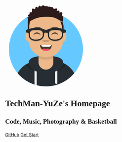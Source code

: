 <!-- <svg width="264px" height="280px" viewBox="0 0 264 280" version="1.1" xmlns="http://www.w3.org/2000/svg" xmlns:xlink="http://www.w3.org/1999/xlink"><desc>Created with getavataaars.com</desc><defs><circle id="react-path-1" cx="120" cy="120" r="120"></circle><path d="M12,160 C12,226.27417 65.72583,280 132,280 C198.27417,280 252,226.27417 252,160 L264,160 L264,-1.42108547e-14 L-3.19744231e-14,-1.42108547e-14 L-3.19744231e-14,160 L12,160 Z" id="react-path-2"></path><path d="M124,144.610951 L124,163 L128,163 L128,163 C167.764502,163 200,195.235498 200,235 L200,244 L0,244 L0,235 C-4.86974701e-15,195.235498 32.235498,163 72,163 L72,163 L76,163 L76,144.610951 C58.7626345,136.422372 46.3722246,119.687011 44.3051388,99.8812385 C38.4803105,99.0577866 34,94.0521096 34,88 L34,74 C34,68.0540074 38.3245733,63.1180731 44,62.1659169 L44,56 L44,56 C44,25.072054 69.072054,5.68137151e-15 100,0 L100,0 L100,0 C130.927946,-5.68137151e-15 156,25.072054 156,56 L156,62.1659169 C161.675427,63.1180731 166,68.0540074 166,74 L166,88 C166,94.0521096 161.51969,99.0577866 155.694861,99.8812385 C153.627775,119.687011 141.237365,136.422372 124,144.610951 Z" id="react-path-3"></path></defs><g id="Avataaar" stroke="none" stroke-width="1" fill="none" fill-rule="evenodd"><g transform="translate(-825.000000, -1100.000000)" id="Avataaar/Circle"><g transform="translate(825.000000, 1100.000000)"><g id="Mask"></g><g id="Avataaar" stroke-width="1" fill-rule="evenodd" mask="url(#react-mask-5)"><g id="Body" transform="translate(32.000000, 36.000000)"><mask id="react-mask-6" fill="white"><use xlink:href="#react-path-3"></use></mask><use fill="#D0C6AC" xlink:href="#react-path-3"></use><g id="Skin/👶🏽-03-Brown" mask="url(#react-mask-6)" fill="#EDB98A"><g transform="translate(0.000000, 0.000000)" id="Color"><rect x="0" y="0" width="264" height="280"></rect></g></g><path d="M156,79 L156,102 C156,132.927946 130.927946,158 100,158 C69.072054,158 44,132.927946 44,102 L44,79 L44,94 C44,124.927946 69.072054,150 100,150 C130.927946,150 156,124.927946 156,94 L156,79 Z" id="Neck-Shadow" fill-opacity="0.100000001" fill="#000000" mask="url(#react-mask-6)"></path></g><g id="Clothing/Hoodie" transform="translate(0.000000, 170.000000)"><defs><path d="M108,13.0708856 C90.0813006,15.075938 76.2798424,20.5518341 76.004203,34.6449676 C50.1464329,45.5680933 32,71.1646257 32,100.999485 L32,100.999485 L32,110 L232,110 L232,100.999485 C232,71.1646257 213.853567,45.5680933 187.995797,34.6449832 C187.720158,20.5518341 173.918699,15.075938 156,13.0708856 L156,32 L156,32 C156,45.254834 145.254834,56 132,56 L132,56 C118.745166,56 108,45.254834 108,32 L108,13.0708856 Z" id="react-path-179"></path></defs><mask id="react-mask-180" fill="white"><use xlink:href="#react-path-179"></use></mask><use id="Hoodie" fill="#B7C1DB" fill-rule="evenodd" xlink:href="#react-path-179"></use><g id="Color/Palette/Gray-01" mask="url(#react-mask-180)" fill-rule="evenodd" fill="#262E33"><rect id="🖍Color" x="0" y="0" width="264" height="110"></rect></g><path d="M102,61.7390531 L102,110 L95,110 L95,58.1502625 C97.2037542,59.4600576 99.5467694,60.6607878 102,61.7390531 Z M169,58.1502625 L169,98.5 C169,100.432997 167.432997,102 165.5,102 C163.567003,102 162,100.432997 162,98.5 L162,61.7390531 C164.453231,60.6607878 166.796246,59.4600576 169,58.1502625 Z" id="Straps" fill="#F4F4F4" fill-rule="evenodd" mask="url(#react-mask-180)"></path><path d="M90.9601329,12.7243537 C75.9093095,15.5711782 65.5,21.2428847 65.5,32.3076923 C65.5,52.0200095 98.5376807,68 132,68 C165.462319,68 198.5,52.0200095 198.5,32.3076923 C198.5,21.2428847 188.09069,15.5711782 173.039867,12.7243537 C182.124921,16.0744598 188,21.7060546 188,31.0769231 C188,51.4689754 160.178795,68 132,68 C103.821205,68 76,51.4689754 76,31.0769231 C76,21.7060546 81.8750795,16.0744598 90.9601329,12.7243537 Z" id="Shadow" fill-opacity="0.16" fill="#000000" fill-rule="evenodd" mask="url(#react-mask-180)"></path></g><g id="Face" transform="translate(76.000000, 82.000000)" fill="#000000"><g id="Mouth/Smile" transform="translate(2.000000, 52.000000)"><defs><path d="M35.117844,15.1280772 C36.1757121,24.6198025 44.2259873,32 54,32 C63.8042055,32 71.8740075,24.574136 72.8917593,15.0400546 C72.9736685,14.272746 72.1167429,13 71.042767,13 C56.1487536,13 44.7379213,13 37.0868244,13 C36.0066168,13 35.0120058,14.1784435 35.117844,15.1280772 Z" id="react-path-191"></path></defs><mask id="react-mask-192" fill="white"><use xlink:href="#react-path-191"></use></mask><use id="Mouth" fill-opacity="0.699999988" fill="#000000" fill-rule="evenodd" xlink:href="#react-path-191"></use><rect id="Teeth" fill="#FFFFFF" fill-rule="evenodd" mask="url(#react-mask-192)" x="39" y="2" width="31" height="16" rx="5"></rect><g id="Tongue" stroke-width="1" fill-rule="evenodd" mask="url(#react-mask-192)" fill="#FF4F6D"><g transform="translate(38.000000, 24.000000)"><circle cx="11" cy="11" r="11"></circle><circle cx="21" cy="11" r="11"></circle></g></g></g><g id="Nose/Default" transform="translate(28.000000, 40.000000)" fill-opacity="0.16"><path d="M16,8 C16,12.418278 21.372583,16 28,16 L28,16 C34.627417,16 40,12.418278 40,8" id="Nose"></path></g><g id="Eyes/Happy-😁" transform="translate(0.000000, 8.000000)" fill-opacity="0.599999964"><path d="M16.1601674,22.4473116 C18.006676,18.648508 22.1644225,16 26.9975803,16 C31.8136766,16 35.9591217,18.629842 37.8153518,22.4071242 C38.3667605,23.5291977 37.5821037,24.4474817 36.790607,23.7670228 C34.3395063,21.6597833 30.8587163,20.3437884 26.9975803,20.3437884 C23.2572061,20.3437884 19.8737584,21.5787519 17.4375392,23.5716412 C16.5467928,24.3002944 15.6201012,23.5583844 16.1601674,22.4473116 Z" id="Squint"></path><path d="M74.1601674,22.4473116 C76.006676,18.648508 80.1644225,16 84.9975803,16 C89.8136766,16 93.9591217,18.629842 95.8153518,22.4071242 C96.3667605,23.5291977 95.5821037,24.4474817 94.790607,23.7670228 C92.3395063,21.6597833 88.8587163,20.3437884 84.9975803,20.3437884 C81.2572061,20.3437884 77.8737584,21.5787519 75.4375392,23.5716412 C74.5467928,24.3002944 73.6201012,23.5583844 74.1601674,22.4473116 Z" id="Squint"></path></g><g id="Eyebrow/Natural/Default-Natural" fill-opacity="0.599999964"><path d="M26.0390934,6.21012364 C20.2775554,6.98346216 11.2929313,12.0052479 12.04426,17.8178111 C12.0689481,18.0080543 12.3567302,18.0673468 12.4809077,17.9084937 C14.9674041,14.7203351 34.1927973,10.0365481 41.1942673,11.0147151 C41.8350523,11.1044465 42.2580662,10.4430343 41.8210501,10.0302067 C38.0765663,6.49485426 31.2003792,5.51224825 26.0390934,6.21012364" id="Eyebrow" transform="translate(27.000000, 12.000000) rotate(5.000000) translate(-27.000000, -12.000000) "></path><path d="M85.0390934,6.21012364 C79.2775554,6.98346216 70.2929313,12.0052479 71.04426,17.8178111 C71.0689481,18.0080543 71.3567302,18.0673468 71.4809077,17.9084937 C73.9674041,14.7203351 93.1927973,10.0365481 100.194267,11.0147151 C100.835052,11.1044465 101.258066,10.4430343 100.82105,10.0302067 C97.0765663,6.49485426 90.2003792,5.51224825 85.0390934,6.21012364" id="Eyebrow" transform="translate(86.000000, 12.000000) scale(-1, 1) rotate(5.000000) translate(-86.000000, -12.000000) "></path></g></g><g id="Top" stroke-width="1" fill-rule="evenodd"><defs><rect id="react-path-121" x="0" y="0" width="264" height="280"></rect><path d="M65.1802189,77.7372986 C67.3631845,76.1045334 80.4065113,75.4786511 82.757829,74.0894494 C83.4916461,73.6553857 84.0610723,73.215719 84.4997781,72.7800074 C84.938814,73.215719 85.5085703,73.6553857 86.2423874,74.0894494 C88.593375,75.4786511 101.636702,76.1045334 103.819667,77.7372986 C106.030032,79.3908276 107.643571,83.1846831 107.466966,86.15095 C107.255041,89.7101408 103.361486,98.2028927 93.6723269,99.1811016 C91.5576925,96.8281927 88.2368647,95.3104528 84.4997781,95.3104528 C80.7633517,95.3104528 77.4421938,96.8281927 75.3275594,99.1811016 C65.6387308,98.2028927 61.7451757,89.7101408 61.5332501,86.15095 C61.3566455,83.1846831 62.9701849,79.3908276 65.1802189,77.7372986 M103.141638,94.9063813 C103.142958,94.9057221 103.144609,94.905063 103.145929,94.9047334 C103.144278,94.905063 103.142958,94.9057221 103.141638,94.9063813 M65.8453747,94.9014375 C65.8493359,94.9030855 65.8565982,94.9057221 65.8618798,94.9076997 C65.8565982,94.9057221 65.8509864,94.9034151 65.8453747,94.9014375 M144.86259,55.9853335 C144.47439,50.0303878 143.277769,44.1519058 142.233986,38.2862777 C141.952739,36.7072349 140.423706,26 139.734783,26 C139.502391,35.1094058 138.701893,44.0803858 137.669664,53.1393651 C137.361018,55.8475668 137.037848,58.5564277 136.825262,61.2741874 C136.653609,63.4695546 136.959614,66.1220564 136.427819,68.2455739 C135.749129,70.9524573 132.348087,73.4783984 129.702978,74.410795 C123.102915,76.7373371 117.597802,67.1077689 111.960977,64.2911336 C104.643272,60.6347152 92.0637391,59.7639895 84.5816434,64.5297918 C76.9361472,59.7639895 64.356614,60.6347152 57.0389092,64.2911336 C51.4024147,67.1077689 45.8969708,76.7373371 39.2972383,74.410795 C36.6521296,73.4783984 33.2504268,70.9524573 32.572397,68.2455739 C32.0402723,66.1220564 32.346277,63.4695546 32.174954,61.2741874 C31.9623682,58.5564277 31.6388681,55.8475668 31.3302226,53.1393651 C30.2983232,44.0803858 29.4974953,35.1094058 29.2654335,26 C28.5761802,26 27.0468169,36.7072349 26.7658999,38.2862777 C25.7221169,44.1519058 24.5258266,50.0303878 24.1376265,55.9853335 C23.738533,62.1047422 24.2148704,68.1674622 25.4695887,74.1632765 C26.0687242,77.0277016 26.7685407,79.8756475 27.518863,82.7041478 C28.352701,85.8467429 27.198994,91.9661516 27.5723395,95.1921317 C28.2787581,101.29572 31.1542781,113.199679 34.3833375,118.45096 C35.9440605,120.989096 37.7734867,122.573742 39.816489,124.619148 C41.7825775,126.58809 42.6038717,129.640049 44.7260985,131.73687 C48.6820428,135.645092 54.4456266,137.971304 60.3656788,138.543134 C65.6773527,143.050212 74.505605,146 84.4997781,146 C94.4946114,146 103.322534,143.050212 108.634538,138.543134 C114.55393,137.971304 120.317843,135.645092 124.274118,131.73687 C126.396015,129.640049 127.217309,126.58809 129.183727,124.619148 C131.2264,122.573742 133.055826,120.989096 134.616879,118.45096 C137.845608,113.199679 140.721458,101.29572 141.427547,95.1921317 C141.800892,91.9661516 140.647185,85.8467429 141.481353,82.7041478 C142.231676,79.8756475 142.931162,77.0277016 143.530628,74.1632765 C144.784686,68.1674622 145.261353,62.1047422 144.86259,55.9853335 Z" id="react-path-122"></path><path d="M185.831676,73.928751 C187.588868,74.9173665 188.980206,84.8279256 189.047535,88.6176558 C189.08965,90.9562115 189.127358,99.8740101 186.654049,99.1031293 C185.901013,98.868423 184.751682,94.1472484 184.58821,91.3840965 C184.424737,88.6209446 182.855069,79.2200034 180.446757,74.8947261 C179.896491,73.9063366 178.320781,72.1708928 179.001547,71.3348066 C179.846064,70.2980597 180.666198,70.8995898 181.697184,71.3146953 C182.8124,71.7641482 185.6344,73.8180261 185.831676,73.928751 Z M186.636742,70.9565876 C185.890663,71.9188016 180.795829,69.217693 178.671174,68.0439722 C160.825581,58.1840558 157.361562,55.0486831 129.245707,55.4578453 C101.129853,55.8670074 81.8674779,69.0400225 80.7839818,70.3874406 C80.0301584,71.3248831 79.0677773,73.8279219 78.2764086,80.8005402 C77.48504,87.7731584 78.4952061,100.277789 75.6304859,100.262618 C73.1915094,100.249702 72.6608912,76.4770353 73.7137309,67.0463924 C73.8753757,65.5984852 74.4983655,63.0083957 74.0474223,61.7058802 C73.6532986,60.5682485 71.7253768,60.5705662 72.0331217,58.6750651 C72.3829065,56.5173393 74.5584694,57.5890837 75.5060085,56.5574014 C77.3005851,54.602966 74.5321945,54.1404306 74.0730403,52.4306721 C73.3905494,49.8892108 75.3628102,49.2336489 77.1396512,48.4310821 C79.1060001,47.5437559 78.8504766,48.3231462 80.4463492,46.5849138 C78.3147968,45.0224912 77.543628,42.8939014 80.4624425,41.7519655 C81.7019616,41.2669159 84.9268789,41.9089031 85.8980654,41.1801698 C86.1512899,40.9901231 86.251463,39.9008308 86.4074703,39.6780059 C87.9583471,37.4593592 87.5757186,35.8532324 87.4183976,33.3624282 C87.2889936,31.3242265 87.3064008,29.4532263 89.7466834,29.2496048 C91.3750712,29.1138571 92.6993269,30.4441843 94.1582415,30.835866 C95.7767762,31.2705896 95.1688403,31.5877757 96.4369334,30.7150174 C98.6630755,29.1817309 97.1479982,26.1942888 98.913344,24.4120212 C101.335891,21.9662454 102.923881,25.5513084 104.868882,25.8218105 C109.09126,26.4101607 107.736132,22.1218586 110.235861,20.5504965 C113.223647,18.6738677 113.512672,22.8012592 115.378847,22.948264 C116.996068,23.0750722 119.907657,19.9545311 121.317306,19.3731338 C125.499944,17.6471518 127.572378,22.5039387 131.554013,21.8844657 C134.443268,21.434843 135.223305,21.067662 137.830761,22.7115333 C140.361692,24.3070651 140.96306,23.1664535 143.828996,23.1436082 C145.853806,23.128378 147.093982,24.8202575 148.787729,24.9967295 C149.632467,25.085131 150.441078,24.2050888 151.347562,24.2603811 C154.58496,24.4567186 154.789576,28.6430444 157.361562,29.7955753 C159.711524,30.8487786 162.474332,29.3691289 164.806559,29.0953159 C170.497048,28.4275036 166.60015,33.7425217 166.760755,36.914713 C168.994451,37.4358517 171.261648,35.3509661 173.485163,35.7347015 C176.986623,36.3392753 175.664995,39.9680424 174.853429,42.4144804 C177.279589,42.3707762 183.612828,39.6776748 185.184725,43.1220237 C185.995306,44.8980006 184.106797,47.2689496 184.13767,49.0743937 C184.181023,51.615855 186.048513,53.7186196 186.709327,56.1240021 C187.601032,59.3710203 188.871834,68.0740038 186.636742,70.9565876 Z" id="react-path-123"></path></defs><mask id="react-mask-120" fill="white"><use xlink:href="#react-path-121"></use></mask><g id="Mask"></g><g id="Top/Short-Hair/Dreads-01" mask="url(#react-mask-120)"><g transform="translate(-1.000000, 0.000000)"><g id="Hair" stroke-width="1" fill-rule="evenodd" transform="translate(1.000000, 0.000000)"><mask id="react-mask-119" fill="white"><use xlink:href="#react-path-123"></use></mask><use id="Dreads-With-Cut" fill="#2E3257" xlink:href="#react-path-123"></use><g id="Skin/👶🏽-03-Brown" mask="url(#react-mask-119)" fill="#2C1B18"><g transform="translate(0.000000, 0.000000) " id="Color"><rect x="0" y="0" width="264" height="280"></rect></g></g></g><g id="Top/_Resources/Prescription-02" fill="none" transform="translate(62.000000, 85.000000)" stroke-width="1"><defs><filter x="-0.8%" y="-2.4%" width="101.5%" height="109.8%" filterUnits="objectBoundingBox" id="react-filter-157"><feOffset dx="0" dy="2" in="SourceAlpha" result="shadowOffsetOuter1"></feOffset><feColorMatrix values="0 0 0 0 0   0 0 0 0 0   0 0 0 0 0  0 0 0 0.2 0" type="matrix" in="shadowOffsetOuter1" result="shadowMatrixOuter1"></feColorMatrix><feMerge><feMergeNode in="shadowMatrixOuter1"></feMergeNode><feMergeNode in="SourceGraphic"></feMergeNode></feMerge></filter></defs><g id="Wayfarers" filter="url(#react-filter-157)" transform="translate(6.000000, 7.000000)" fill="#252C2F"><path d="M34,41 L31.2421498,41 C17.3147125,41 9,33.3359286 9,20.5 C9,10.127 10.8170058,0 32.5299306,0 L35.4700694,0 C57.1829942,0 59,10.127 59,20.5 C59,32.5686429 48.7212748,41 34,41 Z M32.3853606,6 C13,6 13,12.8410159 13,21.5015498 C13,28.5719428 16.116254,37 30.9709365,37 L34,37 C46.3649085,37 55,30.6270373 55,21.5015498 C55,12.8410159 55,6 35.6146394,6 L32.3853606,6 Z" id="Left" fill-rule="nonzero"></path><path d="M96,41 L93.2421498,41 C79.3147125,41 71,33.3359286 71,20.5 C71,10.127 72.8170058,0 94.5299306,0 L97.4700694,0 C119.182994,0 121,10.127 121,20.5 C121,32.5686429 110.721275,41 96,41 Z M94.3853606,6 C75,6 75,12.8410159 75,21.5015498 C75,28.5719428 78.1194833,37 92.9709365,37 L96,37 C108.364909,37 117,30.6270373 117,21.5015498 C117,12.8410159 117,6 97.6146394,6 L94.3853606,6 Z" id="Right" fill-rule="nonzero"></path><path d="M2.95454545,5.77156439 C3.64590909,5.09629136 11.2095455,0 32.5,0 C50.3513636,0 54.1302273,1.85267217 59.8502273,4.6518809 L60.2689233,4.85850899 C60.6666014,4.99901896 62.7002447,5.68982981 65.0790606,5.76579519 C67.2462948,5.67278567 69.1000195,5.08540191 69.641698,4.89719767 C76.1703915,1.7220864 82.5610971,0 97.5,0 C118.790455,0 126.354091,5.09629136 127.045455,5.77156439 C128.679318,5.77156439 130,7.06150904 130,8.65734659 L130,11.5431288 C130,13.1389663 128.679318,14.428911 127.045455,14.428911 C127.045455,14.428911 120.143997,14.428911 120.143997,17.3146932 C120.143997,20.2004754 118.181818,13.1389663 118.181818,11.5431288 L118.181818,8.73240251 C114.578575,7.35340151 108.128411,4.78617535 97.5,4.78617535 C85.6584651,4.78617535 79.7610984,6.88602813 74.7022935,8.97112368 L74.7588636,9.10752861 L74.7563667,11.0937608 L72.5391666,16.4436339 L69.8004908,15.3608351 C69.5558969,15.2641292 69.0281396,15.090392 68.2963505,14.9099044 C66.256272,14.4067419 64.1589087,14.253569 62.3040836,14.6343084 C61.6235903,14.7739931 60.9922286,14.9836085 60.4128127,15.266732 L57.7704824,16.5578701 L55.1266751,11.3962031 L55.2440909,9.10175705 L55.3248203,8.90683855 C50.9620526,6.87386374 46.9392639,4.78617535 32.5,4.78617535 C21.8721459,4.78617535 15.422131,7.3524397 11.8181818,8.7314671 L11.8181818,11.5431288 C11.8181818,13.1389663 8.86363636,20.2004754 8.86363636,17.3146932 C8.86363636,14.428911 2.95454545,14.428911 2.95454545,14.428911 C1.32363636,14.428911 0,13.1389663 0,11.5431288 L0,8.65734659 C0,7.06150904 1.32363636,5.77156439 2.95454545,5.77156439 Z" id="Stuff" fill-rule="nonzero"></path></g></g></g></g></g></g></g></g></g></svg> -->

<svg width="264px" height="280px" viewBox="0 0 264 280" version="1.1" xmlns="http://www.w3.org/2000/svg" xmlns:xlink="http://www.w3.org/1999/xlink"><desc>Created with getavataaars.com</desc><defs><circle id="react-path-1" cx="120" cy="120" r="120"></circle><path d="M12,160 C12,226.27417 65.72583,280 132,280 C198.27417,280 252,226.27417 252,160 L264,160 L264,-1.42108547e-14 L-3.19744231e-14,-1.42108547e-14 L-3.19744231e-14,160 L12,160 Z" id="react-path-2"></path><path d="M124,144.610951 L124,163 L128,163 L128,163 C167.764502,163 200,195.235498 200,235 L200,244 L0,244 L0,235 C-4.86974701e-15,195.235498 32.235498,163 72,163 L72,163 L76,163 L76,144.610951 C58.7626345,136.422372 46.3722246,119.687011 44.3051388,99.8812385 C38.4803105,99.0577866 34,94.0521096 34,88 L34,74 C34,68.0540074 38.3245733,63.1180731 44,62.1659169 L44,56 L44,56 C44,25.072054 69.072054,5.68137151e-15 100,0 L100,0 L100,0 C130.927946,-5.68137151e-15 156,25.072054 156,56 L156,62.1659169 C161.675427,63.1180731 166,68.0540074 166,74 L166,88 C166,94.0521096 161.51969,99.0577866 155.694861,99.8812385 C153.627775,119.687011 141.237365,136.422372 124,144.610951 Z" id="react-path-3"></path></defs><g id="Avataaar" stroke="none" stroke-width="1" fill="none" fill-rule="evenodd"><g transform="translate(-825.000000, -1100.000000)" id="Avataaar/Circle"><g transform="translate(825.000000, 1100.000000)"><g id="Circle" stroke-width="1" fill-rule="evenodd" transform="translate(12.000000, 40.000000)"><mask id="react-mask-4" fill="white"><use xlink:href="#react-path-1"></use></mask><use id="Circle-Background" fill="#E6E6E6" xlink:href="#react-path-1"></use><g id="Color/Palette/Blue-01" mask="url(#react-mask-4)" fill="#65C9FF"><rect id="🖍Color" x="0" y="0" width="240" height="240"></rect></g></g><mask id="react-mask-5" fill="white"><use xlink:href="#react-path-2"></use></mask><g id="Mask"></g><g id="Avataaar" stroke-width="1" fill-rule="evenodd" mask="url(#react-mask-5)"><g id="Body" transform="translate(32.000000, 36.000000)"><mask id="react-mask-6" fill="white"><use xlink:href="#react-path-3"></use></mask><use fill="#D0C6AC" xlink:href="#react-path-3"></use><g id="Skin/👶🏽-03-Brown" mask="url(#react-mask-6)" fill="#EDB98A"><g transform="translate(0.000000, 0.000000)" id="Color"><rect x="0" y="0" width="264" height="280"></rect></g></g><path d="M156,79 L156,102 C156,132.927946 130.927946,158 100,158 C69.072054,158 44,132.927946 44,102 L44,79 L44,94 C44,124.927946 69.072054,150 100,150 C130.927946,150 156,124.927946 156,94 L156,79 Z" id="Neck-Shadow" fill-opacity="0.100000001" fill="#000000" mask="url(#react-mask-6)"></path></g><g id="Clothing/Hoodie" transform="translate(0.000000, 170.000000)"><defs><path d="M108,13.0708856 C90.0813006,15.075938 76.2798424,20.5518341 76.004203,34.6449676 C50.1464329,45.5680933 32,71.1646257 32,100.999485 L32,100.999485 L32,110 L232,110 L232,100.999485 C232,71.1646257 213.853567,45.5680933 187.995797,34.6449832 C187.720158,20.5518341 173.918699,15.075938 156,13.0708856 L156,32 L156,32 C156,45.254834 145.254834,56 132,56 L132,56 C118.745166,56 108,45.254834 108,32 L108,13.0708856 Z" id="react-path-179"></path></defs><mask id="react-mask-180" fill="white"><use xlink:href="#react-path-179"></use></mask><use id="Hoodie" fill="#B7C1DB" fill-rule="evenodd" xlink:href="#react-path-179"></use><g id="Color/Palette/Gray-01" mask="url(#react-mask-180)" fill-rule="evenodd" fill="#262E33"><rect id="🖍Color" x="0" y="0" width="264" height="110"></rect></g><path d="M102,61.7390531 L102,110 L95,110 L95,58.1502625 C97.2037542,59.4600576 99.5467694,60.6607878 102,61.7390531 Z M169,58.1502625 L169,98.5 C169,100.432997 167.432997,102 165.5,102 C163.567003,102 162,100.432997 162,98.5 L162,61.7390531 C164.453231,60.6607878 166.796246,59.4600576 169,58.1502625 Z" id="Straps" fill="#F4F4F4" fill-rule="evenodd" mask="url(#react-mask-180)"></path><path d="M90.9601329,12.7243537 C75.9093095,15.5711782 65.5,21.2428847 65.5,32.3076923 C65.5,52.0200095 98.5376807,68 132,68 C165.462319,68 198.5,52.0200095 198.5,32.3076923 C198.5,21.2428847 188.09069,15.5711782 173.039867,12.7243537 C182.124921,16.0744598 188,21.7060546 188,31.0769231 C188,51.4689754 160.178795,68 132,68 C103.821205,68 76,51.4689754 76,31.0769231 C76,21.7060546 81.8750795,16.0744598 90.9601329,12.7243537 Z" id="Shadow" fill-opacity="0.16" fill="#000000" fill-rule="evenodd" mask="url(#react-mask-180)"></path></g><g id="Face" transform="translate(76.000000, 82.000000)" fill="#000000"><g id="Mouth/Smile" transform="translate(2.000000, 52.000000)"><defs><path d="M35.117844,15.1280772 C36.1757121,24.6198025 44.2259873,32 54,32 C63.8042055,32 71.8740075,24.574136 72.8917593,15.0400546 C72.9736685,14.272746 72.1167429,13 71.042767,13 C56.1487536,13 44.7379213,13 37.0868244,13 C36.0066168,13 35.0120058,14.1784435 35.117844,15.1280772 Z" id="react-path-191"></path></defs><mask id="react-mask-192" fill="white"><use xlink:href="#react-path-191"></use></mask><use id="Mouth" fill-opacity="0.699999988" fill="#000000" fill-rule="evenodd" xlink:href="#react-path-191"></use><rect id="Teeth" fill="#FFFFFF" fill-rule="evenodd" mask="url(#react-mask-192)" x="39" y="2" width="31" height="16" rx="5"></rect><g id="Tongue" stroke-width="1" fill-rule="evenodd" mask="url(#react-mask-192)" fill="#FF4F6D"><g transform="translate(38.000000, 24.000000)"><circle cx="11" cy="11" r="11"></circle><circle cx="21" cy="11" r="11"></circle></g></g></g><g id="Nose/Default" transform="translate(28.000000, 40.000000)" fill-opacity="0.16"><path d="M16,8 C16,12.418278 21.372583,16 28,16 L28,16 C34.627417,16 40,12.418278 40,8" id="Nose"></path></g><g id="Eyes/Happy-😁" transform="translate(0.000000, 8.000000)" fill-opacity="0.599999964"><path d="M16.1601674,22.4473116 C18.006676,18.648508 22.1644225,16 26.9975803,16 C31.8136766,16 35.9591217,18.629842 37.8153518,22.4071242 C38.3667605,23.5291977 37.5821037,24.4474817 36.790607,23.7670228 C34.3395063,21.6597833 30.8587163,20.3437884 26.9975803,20.3437884 C23.2572061,20.3437884 19.8737584,21.5787519 17.4375392,23.5716412 C16.5467928,24.3002944 15.6201012,23.5583844 16.1601674,22.4473116 Z" id="Squint"></path><path d="M74.1601674,22.4473116 C76.006676,18.648508 80.1644225,16 84.9975803,16 C89.8136766,16 93.9591217,18.629842 95.8153518,22.4071242 C96.3667605,23.5291977 95.5821037,24.4474817 94.790607,23.7670228 C92.3395063,21.6597833 88.8587163,20.3437884 84.9975803,20.3437884 C81.2572061,20.3437884 77.8737584,21.5787519 75.4375392,23.5716412 C74.5467928,24.3002944 73.6201012,23.5583844 74.1601674,22.4473116 Z" id="Squint"></path></g><g id="Eyebrow/Natural/Default-Natural" fill-opacity="0.599999964"><path d="M26.0390934,6.21012364 C20.2775554,6.98346216 11.2929313,12.0052479 12.04426,17.8178111 C12.0689481,18.0080543 12.3567302,18.0673468 12.4809077,17.9084937 C14.9674041,14.7203351 34.1927973,10.0365481 41.1942673,11.0147151 C41.8350523,11.1044465 42.2580662,10.4430343 41.8210501,10.0302067 C38.0765663,6.49485426 31.2003792,5.51224825 26.0390934,6.21012364" id="Eyebrow" transform="translate(27.000000, 12.000000) rotate(5.000000) translate(-27.000000, -12.000000) "></path><path d="M85.0390934,6.21012364 C79.2775554,6.98346216 70.2929313,12.0052479 71.04426,17.8178111 C71.0689481,18.0080543 71.3567302,18.0673468 71.4809077,17.9084937 C73.9674041,14.7203351 93.1927973,10.0365481 100.194267,11.0147151 C100.835052,11.1044465 101.258066,10.4430343 100.82105,10.0302067 C97.0765663,6.49485426 90.2003792,5.51224825 85.0390934,6.21012364" id="Eyebrow" transform="translate(86.000000, 12.000000) scale(-1, 1) rotate(5.000000) translate(-86.000000, -12.000000) "></path></g></g><g id="Top" stroke-width="1" fill-rule="evenodd"><defs><rect id="react-path-121" x="0" y="0" width="264" height="280"></rect><path d="M65.1802189,77.7372986 C67.3631845,76.1045334 80.4065113,75.4786511 82.757829,74.0894494 C83.4916461,73.6553857 84.0610723,73.215719 84.4997781,72.7800074 C84.938814,73.215719 85.5085703,73.6553857 86.2423874,74.0894494 C88.593375,75.4786511 101.636702,76.1045334 103.819667,77.7372986 C106.030032,79.3908276 107.643571,83.1846831 107.466966,86.15095 C107.255041,89.7101408 103.361486,98.2028927 93.6723269,99.1811016 C91.5576925,96.8281927 88.2368647,95.3104528 84.4997781,95.3104528 C80.7633517,95.3104528 77.4421938,96.8281927 75.3275594,99.1811016 C65.6387308,98.2028927 61.7451757,89.7101408 61.5332501,86.15095 C61.3566455,83.1846831 62.9701849,79.3908276 65.1802189,77.7372986 M103.141638,94.9063813 C103.142958,94.9057221 103.144609,94.905063 103.145929,94.9047334 C103.144278,94.905063 103.142958,94.9057221 103.141638,94.9063813 M65.8453747,94.9014375 C65.8493359,94.9030855 65.8565982,94.9057221 65.8618798,94.9076997 C65.8565982,94.9057221 65.8509864,94.9034151 65.8453747,94.9014375 M144.86259,55.9853335 C144.47439,50.0303878 143.277769,44.1519058 142.233986,38.2862777 C141.952739,36.7072349 140.423706,26 139.734783,26 C139.502391,35.1094058 138.701893,44.0803858 137.669664,53.1393651 C137.361018,55.8475668 137.037848,58.5564277 136.825262,61.2741874 C136.653609,63.4695546 136.959614,66.1220564 136.427819,68.2455739 C135.749129,70.9524573 132.348087,73.4783984 129.702978,74.410795 C123.102915,76.7373371 117.597802,67.1077689 111.960977,64.2911336 C104.643272,60.6347152 92.0637391,59.7639895 84.5816434,64.5297918 C76.9361472,59.7639895 64.356614,60.6347152 57.0389092,64.2911336 C51.4024147,67.1077689 45.8969708,76.7373371 39.2972383,74.410795 C36.6521296,73.4783984 33.2504268,70.9524573 32.572397,68.2455739 C32.0402723,66.1220564 32.346277,63.4695546 32.174954,61.2741874 C31.9623682,58.5564277 31.6388681,55.8475668 31.3302226,53.1393651 C30.2983232,44.0803858 29.4974953,35.1094058 29.2654335,26 C28.5761802,26 27.0468169,36.7072349 26.7658999,38.2862777 C25.7221169,44.1519058 24.5258266,50.0303878 24.1376265,55.9853335 C23.738533,62.1047422 24.2148704,68.1674622 25.4695887,74.1632765 C26.0687242,77.0277016 26.7685407,79.8756475 27.518863,82.7041478 C28.352701,85.8467429 27.198994,91.9661516 27.5723395,95.1921317 C28.2787581,101.29572 31.1542781,113.199679 34.3833375,118.45096 C35.9440605,120.989096 37.7734867,122.573742 39.816489,124.619148 C41.7825775,126.58809 42.6038717,129.640049 44.7260985,131.73687 C48.6820428,135.645092 54.4456266,137.971304 60.3656788,138.543134 C65.6773527,143.050212 74.505605,146 84.4997781,146 C94.4946114,146 103.322534,143.050212 108.634538,138.543134 C114.55393,137.971304 120.317843,135.645092 124.274118,131.73687 C126.396015,129.640049 127.217309,126.58809 129.183727,124.619148 C131.2264,122.573742 133.055826,120.989096 134.616879,118.45096 C137.845608,113.199679 140.721458,101.29572 141.427547,95.1921317 C141.800892,91.9661516 140.647185,85.8467429 141.481353,82.7041478 C142.231676,79.8756475 142.931162,77.0277016 143.530628,74.1632765 C144.784686,68.1674622 145.261353,62.1047422 144.86259,55.9853335 Z" id="react-path-122"></path><path d="M185.831676,73.928751 C187.588868,74.9173665 188.980206,84.8279256 189.047535,88.6176558 C189.08965,90.9562115 189.127358,99.8740101 186.654049,99.1031293 C185.901013,98.868423 184.751682,94.1472484 184.58821,91.3840965 C184.424737,88.6209446 182.855069,79.2200034 180.446757,74.8947261 C179.896491,73.9063366 178.320781,72.1708928 179.001547,71.3348066 C179.846064,70.2980597 180.666198,70.8995898 181.697184,71.3146953 C182.8124,71.7641482 185.6344,73.8180261 185.831676,73.928751 Z M186.636742,70.9565876 C185.890663,71.9188016 180.795829,69.217693 178.671174,68.0439722 C160.825581,58.1840558 157.361562,55.0486831 129.245707,55.4578453 C101.129853,55.8670074 81.8674779,69.0400225 80.7839818,70.3874406 C80.0301584,71.3248831 79.0677773,73.8279219 78.2764086,80.8005402 C77.48504,87.7731584 78.4952061,100.277789 75.6304859,100.262618 C73.1915094,100.249702 72.6608912,76.4770353 73.7137309,67.0463924 C73.8753757,65.5984852 74.4983655,63.0083957 74.0474223,61.7058802 C73.6532986,60.5682485 71.7253768,60.5705662 72.0331217,58.6750651 C72.3829065,56.5173393 74.5584694,57.5890837 75.5060085,56.5574014 C77.3005851,54.602966 74.5321945,54.1404306 74.0730403,52.4306721 C73.3905494,49.8892108 75.3628102,49.2336489 77.1396512,48.4310821 C79.1060001,47.5437559 78.8504766,48.3231462 80.4463492,46.5849138 C78.3147968,45.0224912 77.543628,42.8939014 80.4624425,41.7519655 C81.7019616,41.2669159 84.9268789,41.9089031 85.8980654,41.1801698 C86.1512899,40.9901231 86.251463,39.9008308 86.4074703,39.6780059 C87.9583471,37.4593592 87.5757186,35.8532324 87.4183976,33.3624282 C87.2889936,31.3242265 87.3064008,29.4532263 89.7466834,29.2496048 C91.3750712,29.1138571 92.6993269,30.4441843 94.1582415,30.835866 C95.7767762,31.2705896 95.1688403,31.5877757 96.4369334,30.7150174 C98.6630755,29.1817309 97.1479982,26.1942888 98.913344,24.4120212 C101.335891,21.9662454 102.923881,25.5513084 104.868882,25.8218105 C109.09126,26.4101607 107.736132,22.1218586 110.235861,20.5504965 C113.223647,18.6738677 113.512672,22.8012592 115.378847,22.948264 C116.996068,23.0750722 119.907657,19.9545311 121.317306,19.3731338 C125.499944,17.6471518 127.572378,22.5039387 131.554013,21.8844657 C134.443268,21.434843 135.223305,21.067662 137.830761,22.7115333 C140.361692,24.3070651 140.96306,23.1664535 143.828996,23.1436082 C145.853806,23.128378 147.093982,24.8202575 148.787729,24.9967295 C149.632467,25.085131 150.441078,24.2050888 151.347562,24.2603811 C154.58496,24.4567186 154.789576,28.6430444 157.361562,29.7955753 C159.711524,30.8487786 162.474332,29.3691289 164.806559,29.0953159 C170.497048,28.4275036 166.60015,33.7425217 166.760755,36.914713 C168.994451,37.4358517 171.261648,35.3509661 173.485163,35.7347015 C176.986623,36.3392753 175.664995,39.9680424 174.853429,42.4144804 C177.279589,42.3707762 183.612828,39.6776748 185.184725,43.1220237 C185.995306,44.8980006 184.106797,47.2689496 184.13767,49.0743937 C184.181023,51.615855 186.048513,53.7186196 186.709327,56.1240021 C187.601032,59.3710203 188.871834,68.0740038 186.636742,70.9565876 Z" id="react-path-123"></path></defs><mask id="react-mask-120" fill="white"><use xlink:href="#react-path-121"></use></mask><g id="Mask"></g><g id="Top/Short-Hair/Dreads-01" mask="url(#react-mask-120)"><g transform="translate(-1.000000, 0.000000)"><g id="Hair" stroke-width="1" fill-rule="evenodd" transform="translate(1.000000, 0.000000)"><mask id="react-mask-119" fill="white"><use xlink:href="#react-path-123"></use></mask><use id="Dreads-With-Cut" fill="#2E3257" xlink:href="#react-path-123"></use><g id="Skin/👶🏽-03-Brown" mask="url(#react-mask-119)" fill="#2C1B18"><g transform="translate(0.000000, 0.000000) " id="Color"><rect x="0" y="0" width="264" height="280"></rect></g></g></g><g id="Top/_Resources/Prescription-02" fill="none" transform="translate(62.000000, 85.000000)" stroke-width="1"><defs><filter x="-0.8%" y="-2.4%" width="101.5%" height="109.8%" filterUnits="objectBoundingBox" id="react-filter-157"><feOffset dx="0" dy="2" in="SourceAlpha" result="shadowOffsetOuter1"></feOffset><feColorMatrix values="0 0 0 0 0   0 0 0 0 0   0 0 0 0 0  0 0 0 0.2 0" type="matrix" in="shadowOffsetOuter1" result="shadowMatrixOuter1"></feColorMatrix><feMerge><feMergeNode in="shadowMatrixOuter1"></feMergeNode><feMergeNode in="SourceGraphic"></feMergeNode></feMerge></filter></defs><g id="Wayfarers" filter="url(#react-filter-157)" transform="translate(6.000000, 7.000000)" fill="#252C2F"><path d="M34,41 L31.2421498,41 C17.3147125,41 9,33.3359286 9,20.5 C9,10.127 10.8170058,0 32.5299306,0 L35.4700694,0 C57.1829942,0 59,10.127 59,20.5 C59,32.5686429 48.7212748,41 34,41 Z M32.3853606,6 C13,6 13,12.8410159 13,21.5015498 C13,28.5719428 16.116254,37 30.9709365,37 L34,37 C46.3649085,37 55,30.6270373 55,21.5015498 C55,12.8410159 55,6 35.6146394,6 L32.3853606,6 Z" id="Left" fill-rule="nonzero"></path><path d="M96,41 L93.2421498,41 C79.3147125,41 71,33.3359286 71,20.5 C71,10.127 72.8170058,0 94.5299306,0 L97.4700694,0 C119.182994,0 121,10.127 121,20.5 C121,32.5686429 110.721275,41 96,41 Z M94.3853606,6 C75,6 75,12.8410159 75,21.5015498 C75,28.5719428 78.1194833,37 92.9709365,37 L96,37 C108.364909,37 117,30.6270373 117,21.5015498 C117,12.8410159 117,6 97.6146394,6 L94.3853606,6 Z" id="Right" fill-rule="nonzero"></path><path d="M2.95454545,5.77156439 C3.64590909,5.09629136 11.2095455,0 32.5,0 C50.3513636,0 54.1302273,1.85267217 59.8502273,4.6518809 L60.2689233,4.85850899 C60.6666014,4.99901896 62.7002447,5.68982981 65.0790606,5.76579519 C67.2462948,5.67278567 69.1000195,5.08540191 69.641698,4.89719767 C76.1703915,1.7220864 82.5610971,0 97.5,0 C118.790455,0 126.354091,5.09629136 127.045455,5.77156439 C128.679318,5.77156439 130,7.06150904 130,8.65734659 L130,11.5431288 C130,13.1389663 128.679318,14.428911 127.045455,14.428911 C127.045455,14.428911 120.143997,14.428911 120.143997,17.3146932 C120.143997,20.2004754 118.181818,13.1389663 118.181818,11.5431288 L118.181818,8.73240251 C114.578575,7.35340151 108.128411,4.78617535 97.5,4.78617535 C85.6584651,4.78617535 79.7610984,6.88602813 74.7022935,8.97112368 L74.7588636,9.10752861 L74.7563667,11.0937608 L72.5391666,16.4436339 L69.8004908,15.3608351 C69.5558969,15.2641292 69.0281396,15.090392 68.2963505,14.9099044 C66.256272,14.4067419 64.1589087,14.253569 62.3040836,14.6343084 C61.6235903,14.7739931 60.9922286,14.9836085 60.4128127,15.266732 L57.7704824,16.5578701 L55.1266751,11.3962031 L55.2440909,9.10175705 L55.3248203,8.90683855 C50.9620526,6.87386374 46.9392639,4.78617535 32.5,4.78617535 C21.8721459,4.78617535 15.422131,7.3524397 11.8181818,8.7314671 L11.8181818,11.5431288 C11.8181818,13.1389663 8.86363636,20.2004754 8.86363636,17.3146932 C8.86363636,14.428911 2.95454545,14.428911 2.95454545,14.428911 C1.32363636,14.428911 0,13.1389663 0,11.5431288 L0,8.65734659 C0,7.06150904 1.32363636,5.77156439 2.95454545,5.77156439 Z" id="Stuff" fill-rule="nonzero"></path></g></g></g></g></g></g></g></g></g></svg>

# <h1 style="font-family: Times">TechMan-YuZe's Homepage</h1>

## <p style="font-family: Times Itali">Code, Music, Photography & Basketball</p>

[GitHub](https://github.com/TechMan-YuZe/TechMan-YuZe.github.io)
[Get Start](/start/)